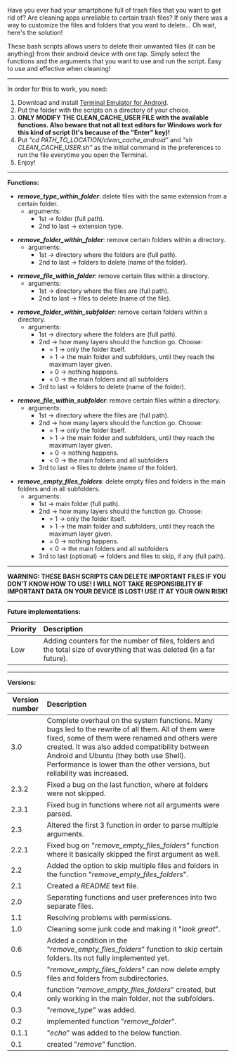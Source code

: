 Have you ever had your smartphone full of trash files that you want to get rid of? Are cleaning apps unreliable to certain trash files?
If only there was a way to customize the files and folders that you want to delete... Oh wait, here's the solution!

These bash scripts allows users to delete their unwanted files (it can be anything) from their android device with one tap. Simply select the functions and the arguments that you want to use and run the script. Easy to use and effective when cleaning!

------

In order for this to work, you need:

1. Download and install [Terminal Emulator for Android](https://play.google.com/store/apps/details?id=jackpal.androidterm).
2. Put the folder with the scripts on a directory of your choice.
3. **ONLY MODIFY THE CLEAN_CACHE_USER FILE with the available functions. Also beware that not all text editors for Windows work for this kind of script (It's because of the "Enter" key)!**
4. Put _"cd PATH_TO_LOCATION/clean_cache_android"_ and _"sh CLEAN_CACHE_USER.sh"_ as the initial command in the preferences to run the file everytime you open the Terminal.
5. Enjoy!
------

**Functions:**


* **_remove_type_within_folder_**: delete files with the same extension from a certain folder.
	* arguments:
		* 1st &rarr; folder (full path).
		* 2nd to last &rarr; extension type.
<p>

* **_remove_folder_within_folder_**: remove certain folders within a directory.
	* arguments:
		* 1st &rarr; directory where the folders are (full path).
		* 2nd to last &rarr; folders to delete (name of the folder).
<p>

* **_remove_file_within_folder_**: remove certain files within a directory.
	* arguments:
		* 1st &rarr; directory where the files are (full path).
		* 2nd to last &rarr; files to delete (name of the file).
<p>

* **_remove_folder_within_subfolder_**: remove certain folders within a directory.
	* arguments:
		* 1st &rarr; directory where the folders are (full path).
		* 2nd &rarr; how many layers should the function go. Choose:
			* = 1 &rarr; only the folder itself.
			* \> 1 &rarr; the main folder and subfolders, until they reach the maximum layer given.
			* = 0 &rarr; nothing happens.
			* < 0 &rarr; the main folders and all subfolders
		* 3rd to last &rarr; folders to delete (name of the folder).
<p>

* **_remove_file_within_subfolder_**: remove certain files within a directory.
	* arguments:
		* 1st &rarr; directory where the files are (full path).
		* 2nd &rarr; how many layers should the function go. Choose:
			* = 1 &rarr; only the folder itself.
			* \> 1 &rarr; the main folder and subfolders, until they reach the maximum layer given.
			* = 0 &rarr; nothing happens.
			* < 0 &rarr; the main folders and all subfolders
		* 3rd to last &rarr; files to delete (name of the folder).
<p>

* **_remove_empty_files_folders_**: delete empty files and folders in the main folders and in all subfolders.
	* arguments:
		* 1st &rarr; main folder (full path).
		* 2nd &rarr; how many layers should the function go. Choose:
			* = 1 &rarr; only the folder itself.
			* \> 1 &rarr; the main folder and subfolders, until they reach the maximum layer given.
			* = 0 &rarr; nothing happens.
			* < 0 &rarr; the main folders and all subfolders
		* 3rd to last (optional) &rarr; folders and files to skip, if any (full path).

------

**WARNING: THESE BASH SCRIPTS CAN DELETE IMPORTANT FILES IF YOU DON'T KNOW HOW TO USE! I WILL NOT TAKE RESPONSIBILITY IF IMPORTANT DATA ON YOUR DEVICE IS LOST! USE IT AT YOUR OWN RISK!**

------

**Future implementations:**

| Priority | Description |
|----------------|:------------|
| Low | Adding counters for the number of files, folders and the total size of everything that was deleted (in a far future). |

------

**Versions:**

| Version number | Description |
|----------------|:------------|
| 3.0 | Complete overhaul on the system functions. Many bugs led to the rewrite of all them. All of them were fixed, some of them were renamed and others were created. It was also added compatibility between Android and Ubuntu (they both use Shell). Performance is lower than the other versions, but reliability was increased. |
| 2.3.2 | Fixed a bug on the last function, where at folders were not skipped. |
| 2.3.1 | Fixed bug in functions where not all arguments were parsed. |
| 2.3 | Altered the first 3 function in order to parse multiple arguments. |
| 2.2.1 | Fixed bug on "_remove_empty_files_folders_" function where it basically skipped the first argument as well. |
| 2.2 | Added the option to skip multiple files and folders in the function "_remove_empty_files_folders_". |
| 2.1 | Created a _README_ text file. |
| 2.0 | Separating functions and user preferences into two separate files. |
| 1.1 | Resolving problems with permissions. |
| 1.0 | Cleaning some junk code and making it "_look great_". |
| 0.6 | Added a condition in the "_remove_empty_files_folders_" function to skip certain folders. Its not fully implemented yet. |
| 0.5 | "_remove_empty_files_folders_" can now delete empty files and folders from subdirectories. |
| 0.4 | function "_remove_empty_files_folders_" created, but only working in the main folder, not the subfolders. |
| 0.3 | "_remove_type_" was added. |
| 0.2 | implemented function "_remove_folder_". |
| 0.1.1 | "_echo_" was added to the below function. |
| 0.1 | created "_remove_" function. |
